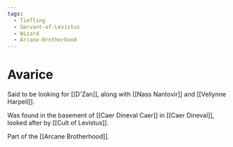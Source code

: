 ```yaml
---
tags:
  - Tiefling
  - Servant-of-Levistus
  - Wizard
  - Arcane-Brotherhood
---
```

# Avarice 

Said to be looking for [[D'Zan]], along with [[Nass Nantovir]] and [[Vellynne Harpell]].

Was found in the basement of [[Caer Dineval Caer]] in [[Caer Dineval]], looked after by [[Cult of Levistus]].

Part of the [[Arcane Brotherhood]].